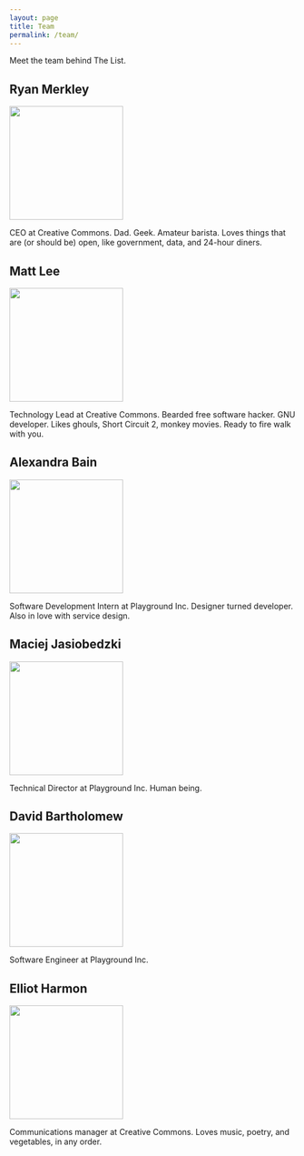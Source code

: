 ```yaml
---
layout: page
title: Team
permalink: /team/
---
```


Meet the team behind The List.

## Ryan Merkley

<img class="float-left" width="200" src="/img/ryan.jpg" />

CEO at Creative Commons. Dad. Geek. Amateur
barista. Loves things that are (or should be) open, like government,
data, and 24-hour diners.

## Matt Lee

<img class="float-left" width="200" src="/img/mattl.jpg" />

Technology Lead at Creative Commons. Bearded free software hacker. GNU developer. Likes ghouls, Short Circuit 2, monkey movies. Ready to fire walk with you.

## Alexandra Bain

<img class="float-left" width="200" src="/img/alex.jpg" />

Software Development Intern at Playground Inc. Designer turned developer. Also in love with service design.

## Maciej Jasiobedzki

<img class="float-left" width="200" src="/img/maciej.jpg" />

Technical Director at Playground Inc. Human being.

## David Bartholomew

<img class="float-left" width="200" src="/img/david.jpg" />

Software Engineer at Playground Inc.

## Elliot Harmon

<img class="float-left" width="200" src="/img/elliot.jpg" />

Communications manager at Creative Commons. Loves music, poetry, and vegetables, in any order.
